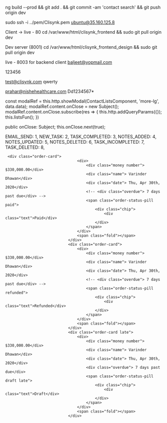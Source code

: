 

ng build --prod && git add . && git commit -am 'contact search' && git push origin dev

sudo ssh -i ../pem/Clisynk.pem ubuntu@35.160.125.8

Client -> live - 80
cd /var/www/html/clisynk_frontend && sudo git pull origin dev

Dev server (8001)
cd /var/www/html/clisynk_frontend_design && sudo git pull origin dev

live - 8003 for backend client
baljeet@yopmail.com 

123456

test@clisynk.com
qwerty


prahar@nishehealthcare.com
Dd1234567*

const modalRef = this.http.showModal(ContactListsComponent, 'more-lg', data.data);
        modalRef.content.onClose = new Subject<boolean>();
        modalRef.content.onClose.subscribe(res => {
            this.http.addQueryParams({});
            this.listsFun();
})
      
public onClose: Subject<boolean>;
this.onClose.next(true);

EMAIL_SEND: 1,
NEW_TASK: 2,
TASK_COMPLETED: 3,
NOTES_ADDED: 4,
NOTES_UPDATED: 5,
NOTES_DELETED: 6,
TASK_INCOMPLETED: 7,
TASK_DELETED: 8,

     <div class="order-card">
                                    <div>
                                        <div class="money number"> $330,000.00</div>
                                        <div class="name"> Varinder Dhawan</div>
                                        <div class="date"> Thu, Apr 30th, 2020</div>
                                        <!-- <div class="overdue"> 7 days past due</div> -->
                                        <span class="order-status-pill paid">
                                            <div class="chip">
                                                <div class="text">Paid</div>
                                            </div>
                                        </span>
                                    </div>
                                    <span class="fold"></span>
                                </div>
                                <div class="order-card">
                                    <div>
                                        <div class="money number"> $330,000.00</div>
                                        <div class="name"> Varinder Dhawan</div>
                                        <div class="date"> Thu, Apr 30th, 2020</div>
                                        <!-- <div class="overdue"> 7 days past due</div> -->
                                        <span class="order-status-pill refunded">
                                            <div class="chip">
                                                <div class="text">Refunded</div>
                                            </div>
                                        </span>
                                    </div>
                                    <span class="fold"></span>
                                </div>
                                <div class="order-card late">
                                    <div>
                                        <div class="money number"> $330,000.00</div>
                                        <div class="name"> Varinder Dhawan</div>
                                        <div class="date"> Thu, Apr 30th, 2020</div>
                                        <div class="overdue"> 7 days past due</div>
                                        <span class="order-status-pill draft late">
                                            <div class="chip">
                                                <div class="text">Draft</div>
                                            </div>
                                        </span>
                                    </div>
                                    <span class="fold"></span>
                                </div>
